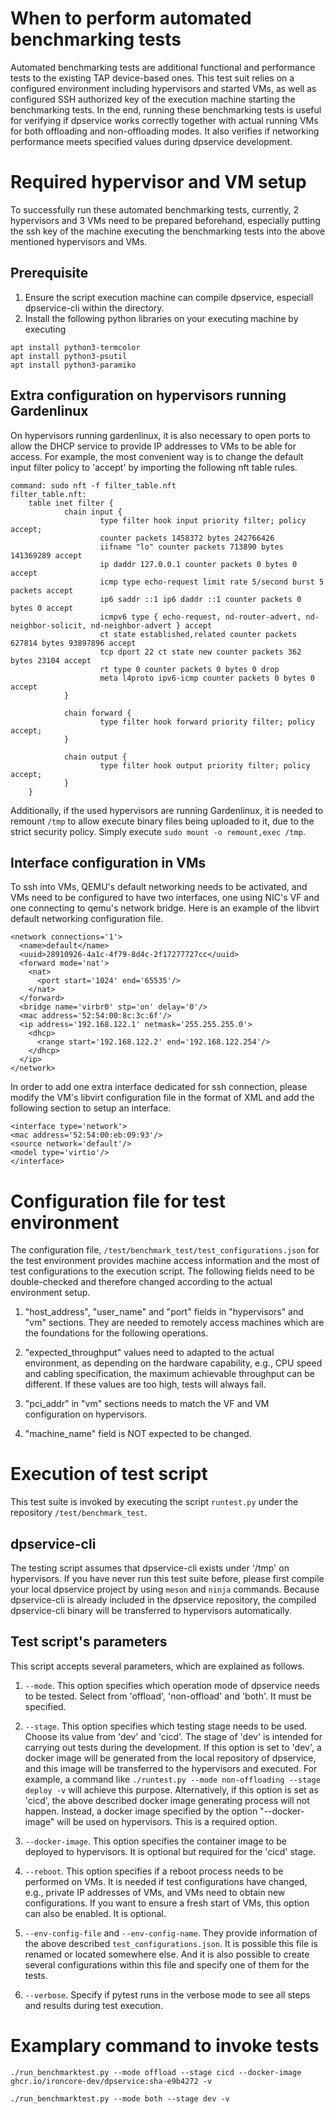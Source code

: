 # When to perform automated benchmarking tests
Automated benchmarking tests are additional functional and performance tests to the existing TAP device-based ones. This test suit relies on a configured environment including hypervisors and started VMs, as well as configured SSH authorized key of the execution machine starting the benchmarking tests. In the end, running these benchmarking tests is useful for verifying if dpservice works correctly together with actual running VMs for both offloading and non-offloading modes. It also verifies if networking performance meets specified values during dpservice development.

# Required hypervisor and VM setup
To successfully run these automated benchmarking tests, currently, 2 hypervisors and 3 VMs need to be prepared beforehand, especially putting the ssh key of the machine executing the benchmarking tests into the above mentioned hypervisors and VMs.

## Prerequisite

1. Ensure the script execution machine can compile dpservice, especiall dpservice-cli within the directory.
2. Install the following python libraries on your executing machine by executing
```
apt install python3-termcolor
apt install python3-psutil
apt install python3-paramiko
```

## Extra configuration on hypervisors running Gardenlinux
On hypervisors running gardenlinux, it is also necessary to open ports to allow the DHCP service to provide IP addresses to VMs to be able for access. For example, the most convenient way is to  change the default input filter policy to 'accept' by importing the following nft table rules.

```
command: sudo nft -f filter_table.nft
filter_table.nft:
	table inet filter {
			chain input {
					type filter hook input priority filter; policy accept;
					counter packets 1458372 bytes 242766426
					iifname "lo" counter packets 713890 bytes 141369289 accept
					ip daddr 127.0.0.1 counter packets 0 bytes 0 accept
					icmp type echo-request limit rate 5/second burst 5 packets accept
					ip6 saddr ::1 ip6 daddr ::1 counter packets 0 bytes 0 accept
					icmpv6 type { echo-request, nd-router-advert, nd-neighbor-solicit, nd-neighbor-advert } accept
					ct state established,related counter packets 627814 bytes 93897896 accept
					tcp dport 22 ct state new counter packets 362 bytes 23104 accept
					rt type 0 counter packets 0 bytes 0 drop
					meta l4proto ipv6-icmp counter packets 0 bytes 0 accept
			}

			chain forward {
					type filter hook forward priority filter; policy accept;
			}

			chain output {
					type filter hook output priority filter; policy accept;
			}
	}
```

Additionally, if the used hypervisors are running Gardenlinux, it is needed to remount `/tmp` to allow execute binary files being uploaded to it, due to the strict security policy. Simply execute `sudo mount -o remount,exec /tmp`.


## Interface configuration in VMs
To ssh into VMs, QEMU's default networking needs to be activated, and VMs need to be configured to have two interfaces, one using NIC's VF and one connecting to qemu's network bridge. Here is an example of the libvirt default networking configuration file.

```
<network connections='1'>
  <name>default</name>
  <uuid>28910926-4a1c-4f79-8d4c-2f17277727cc</uuid>
  <forward mode='nat'>
    <nat>
      <port start='1024' end='65535'/>
    </nat>
  </forward>
  <bridge name='virbr0' stp='on' delay='0'/>
  <mac address='52:54:00:8c:3c:6f'/>
  <ip address='192.168.122.1' netmask='255.255.255.0'>
    <dhcp>
      <range start='192.168.122.2' end='192.168.122.254'/>
    </dhcp>
  </ip>
</network>
```

In order to add one extra interface dedicated for ssh connection, please modify the VM's libvirt configuration file in the format of XML and add the following section to setup an interface.

```
<interface type='network'>
<mac address='52:54:00:eb:09:93'/>
<source network='default'/>
<model type='virtio'/>
</interface>
```

# Configuration file for test environment
The configuration file, `/test/benchmark_test/test_configurations.json` for the test environment provides machine access information and the most of test configurations to the execution script. The following fields need to be double-checked and therefore changed according to the actual environment setup.

1. "host_address", "user_name" and "port" fields in "hypervisors" and "vm" sections. They are needed to remotely access machines which are the foundations for the following operations.

2. "expected_throughput" values need to adapted to the actual environment, as depending on the hardware capability, e.g., CPU speed and cabling specification, the maximum achievable throughput can be different. If these values are too high, tests will always fail.

3. "pci_addr" in "vm" sections needs to match the VF and VM configuration on hypervisors.

4. "machine_name" field is NOT expected to be changed.


# Execution of test script
This test suite is invoked by executing the script `runtest.py` under the repository `/test/benchmark_test`.

## dpservice-cli
The testing script assumes that dpservice-cli exists under '/tmp' on hypervisors. If you have never run this test suite before, please first compile your local dpservice project by using `meson` and `ninja` commands. Because dpservice-cli is already included in the dpservice repository, the compiled dpservice-cli binary will be transferred to hypervisors automatically.

## Test script's parameters

This script accepts several parameters, which are explained as follows.

1. `--mode`. This option specifies which operation mode of dpservice needs to be tested. Select from 'offload', 'non-offload' and 'both'. It must be specified.

2. `--stage`. This option specifies which testing stage needs to be used. Choose its value from 'dev' and 'cicd'. The stage of 'dev' is intended for carrying out tests during the development. If this option is set to 'dev', a docker image will be generated from the local repository of dpservice, and this image will be transferred to the hypervisors and executed. For example, a command like `./runtest.py --mode non-offloading --stage deploy -v` will achieve this purpose.
Alternatively, if this option is set as 'cicd', the above described docker image generating process will not happen. Instead, a docker image specified by the option "--docker-image" will be used on hypervisors. This is a required option.

3. `--docker-image`. This option specifies the container image to be deployed to hypervisors. It is optional but required for the 'cicd' stage.

4. `--reboot`. This option specifies if a reboot process needs to be performed on VMs. It is needed if test configurations have changed, e.g., private IP addresses of VMs, and VMs need to obtain new configurations. If you want to ensure a fresh start of VMs, this option can also be enabled. It is optional.

5. `--env-config-file` and `--env-config-name`. They provide information of the above described `test_configurations.json`. It is possible this file is renamed or located somewhere else. And it is also possible to create several configurations within this file and specify one of them for the tests.

6. `--verbose`. Specify if pytest runs in the verbose mode to see all steps and results during test execution.

# Examplary command to invoke tests
```
./run_benchmarktest.py --mode offload --stage cicd --docker-image ghcr.io/ironcore-dev/dpservice:sha-e9b4272 -v

./run_benchmarktest.py --mode both --stage dev -v
```
